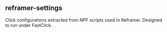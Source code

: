 ## reframer-settings

Click configurations extracted from NPF scripts used in Reframer. Designed to run under FastClick.